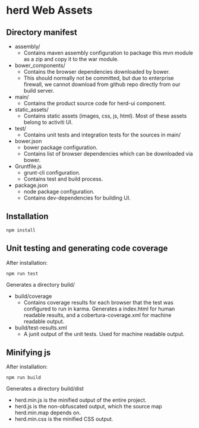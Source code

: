 <!--
  Copyright 2015 herd contributors

  Licensed under the Apache License, Version 2.0 (the "License");
  you may not use this file except in compliance with the License.
  You may obtain a copy of the License at

      http://www.apache.org/licenses/LICENSE-2.0

  Unless required by applicable law or agreed to in writing, software
  distributed under the License is distributed on an "AS IS" BASIS,
  WITHOUT WARRANTIES OR CONDITIONS OF ANY KIND, either express or implied.
  See the License for the specific language governing permissions and
  limitations under the License.
-->

# herd Web Assets

## Directory manifest

- assembly/
    - Contains maven assembly configuration to package this mvn module as a zip and copy it to the war module.
- bower_components/
    - Contains the browser dependencies downloaded by bower.
    - This should normally not be committed, but due to enterprise firewall, we cannot download from github repo directly from our build server.
- main/
    - Contains the product source code for herd-ui component.
- static_assets/
    - Contains static assets (images, css, js, html). Most of these assets belong to activiti UI.
- test/
    - Contains unit tests and integration tests for the sources in main/
- bower.json
    - bower package configuration.
    - Contains list of browser dependencies which can be downloaded via bower.
- Gruntfile.js
    - grunt-cli configuration.
    - Contains test and build process.
- package.json
    - node package configuration.
    - Contains dev-dependencies for building UI.

## Installation

    npm install

## Unit testing and generating code coverage

After installation:

    npm run test

Generates a directory build/
- build/coverage
    - Contains coverage results for each browser that the test was configured to run in karma. Generates a index.html for human readable results, and a cobertura-coverage.xml for machine readable output.
- build/test-results.xml
    - A junit output of the unit tests. Used for machine readable output.

## Minifying js

After installation:

    npm run build

Generates a directory build/dist
- herd.min.js is the minified output of the entire project.
- herd.js is the non-obfuscated output, which the source map herd.min.map depends on.
- herd.min.css is the minified CSS output.